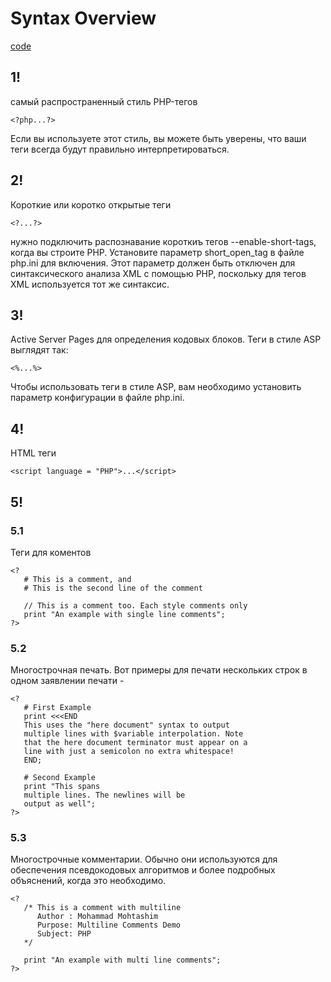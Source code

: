 # Syntax Overview
[code](index.php)
## 1!
самый распространенный стиль PHP-тегов
```
<?php...?>
```
Если вы используете этот стиль, вы можете быть уверены, что ваши теги всегда будут правильно интерпретироваться.

## 2!
Короткие или коротко открытые теги
```
<?...?>
```
нужно подключить распознавание короткиъ тегов --enable-short-tags, когда вы строите PHP.
Установите параметр short_open_tag в файле php.ini для включения.
Этот параметр должен быть отключен для синтаксического анализа XML с помощью PHP,
поскольку для тегов XML используется тот же синтаксис.

## 3!
Active Server Pages для определения кодовых блоков. Теги в стиле ASP выглядят так:
```
<%...%>
```
Чтобы использовать теги в стиле ASP, вам необходимо установить параметр конфигурации в файле php.ini.

## 4!
HTML теги
```
<script language = "PHP">...</script>
```


## 5!
### 5.1
Теги для коментов
```
<?
   # This is a comment, and
   # This is the second line of the comment

   // This is a comment too. Each style comments only
   print "An example with single line comments";
?>
```
### 5.2
Многострочная печать. Вот примеры для печати нескольких строк в одном заявлении печати -
```
<?
   # First Example
   print <<<END
   This uses the "here document" syntax to output
   multiple lines with $variable interpolation. Note
   that the here document terminator must appear on a
   line with just a semicolon no extra whitespace!
   END;

   # Second Example
   print "This spans
   multiple lines. The newlines will be
   output as well";
?>
```
### 5.3
Многострочные комментарии.
Обычно они используются для обеспечения псевдокодовых алгоритмов и более подробных объяснений, когда это необходимо.
```
<?
   /* This is a comment with multiline
      Author : Mohammad Mohtashim
      Purpose: Multiline Comments Demo
      Subject: PHP
   */

   print "An example with multi line comments";
?>
```

